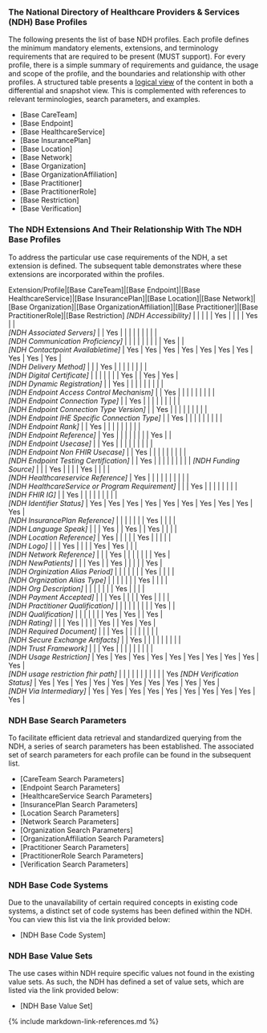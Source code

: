 ### The National Directory of Healthcare Providers & Services (NDH) Base Profiles
The following presents the list of base NDH profiles. Each profile defines the minimum mandatory elements, extensions, and terminology requirements that are required to be present (MUST support). For every profile, there is a simple summary of  requirements and guidance, the usage and scope of the profile, and the boundaries and relationship with other profiles. A structured table presents a [logical view](https://hl7.org/fhir/R4/formats.html#table) of the content in both a differential and snapshot view. This is complemented with references to relevant terminologies, search parameters, and examples.

* [Base CareTeam]
* [Base Endpoint]
* [Base HealthcareService]
* [Base InsurancePlan]
* [Base Location]
* [Base Network]
* [Base Organization]
* [Base OrganizationAffiliation]
* [Base Practitioner]
* [Base PractitionerRole]
* [Base Restriction]
* [Base Verification]

### The NDH Extensions And Their Relationship With The NDH Base Profiles
To address the particular use case requirements of the NDH, a set extension is defined. The subsequent table demonstrates where these extensions are incorporated within the profiles.
<style>
    th{border: solid 2px lightgrey;}
    td{border: solid 2px lightgrey;}
</style>

Extension/Profile|[Base CareTeam]|[Base Endpoint]|[Base HealthcareService]|[Base InsurancePlan]|[Base Location]|[Base Network]|[Base Organization]|[Base OrganizationAffiliation]|[Base Practitioner]|[Base PractitionerRole]|[Base Restriction]
*[NDH Accessibility]*                            |     |     |     |     | Yes |     |     |     | Yes |     |     
*[NDH Associated Servers]*                       |     | Yes |     |     |     |     |     |     |     |     |        
*[NDH Communication Proficiency]*                |     |     |     |     |     |     |     |     | Yes |     |     
*[NDH Contactpoint Availabletime]*               | Yes | Yes | Yes | Yes | Yes | Yes | Yes | Yes | Yes | Yes |     
*[NDH Delivery Method]*                          |     |     | Yes |     |     |     |     |     |     |     |     
*[NDH Digital Certificate]*                      |     |     |     |     |     |     | Yes |     | Yes | Yes |     
*[NDH Dynamic Registration]*                     |     | Yes |     |     |     |     |     |     |     |     |     
*[NDH Endpoint Access Control Mechanism]*        |     | Yes |     |     |     |     |     |     |     |     |     
*[NDH Endpoint Connection Type]*                 |     | Yes |     |     |     |     |     |     |     |     |     
*[NDH Endpoint Connection Type Version]*         |     | Yes |     |     |     |     |     |     |     |     |     
*[NDH Endpoint IHE Specific Connection Type]*    |     | Yes |     |     |     |     |     |     |     |     |     
*[NDH Endpoint Rank]*                            |     | Yes |     |     |     |     |     |     |     |     |     
*[NDH Endpoint Reference]*                       | Yes |     |     |     |     |     |     |     | Yes |     |     
*[NDH Endpoint Usecase]*                         |     | Yes |     |     |     |     |     |     |     |     |     
*[NDH Endpoint Non FHIR Usecase]*                |     | Yes |     |     |     |     |     |     |     |     |   
*[NDH Endpoint Testing Certification]*           |     | Yes |     |     |     |     |     |     |     |     |
*[NDH Funding Source]*                           |     |     | Yes |     |     |     | Yes |     |     |     |     
*[NDH Healthcareservice Reference]*              | Yes |     |     |     |     |     |     |     |     |     |     
*[NDH HealthcareService or Program Requirement]* |     |     | Yes |     |     |     |     |     |     |     |     
*[NDH FHIR IG]*                                  |     | Yes |     |     |     |     |     |     |     |     |     
*[NDH Identifier Status]*                        | Yes | Yes | Yes | Yes | Yes | Yes | Yes | Yes | Yes | Yes |     
*[NDH InsurancePlan Reference]*                  |     |     |     |     |     |     | Yes |     |     |     |     
*[NDH Language Speak]*                           |     |     | Yes |     | Yes |     | Yes |     |     |     |     
*[NDH Location Reference]*                       | Yes |     |     |     |     | Yes |     |     |     |     |     
*[NDH Logo]*                                     |     |     | Yes |     |     |     | Yes | Yes |     |     |     
*[NDH Network Reference]*                        |     |     | Yes |     |     |     |     |     |     | Yes |     
*[NDH NewPatients]*                              |     |     | Yes |     | Yes |     |     |     |     | Yes |     
*[NDH Orginization Alias Period]*                |     |     |     |     |     |     | Yes |     |     |     |     
*[NDH Orgnization Alias Type]*                   |     |     |     |     |     |     | Yes |     |     |     |     
*[NDH Org Description]*                          |     |     |     |     |     |     | Yes |     |     |     |     
*[NDH Payment Accepted]*                         |     |     | Yes |     |     |     | Yes |     |     |     |     
*[NDH Practitioner Qualification]*               |     |     |     |     |     |     |     |     | Yes |     |     
*[NDH Qualification]*                            |     |     |     |     |     |     | Yes | Yes |     | Yes |     
*[NDH Rating]*                                   |     |     | Yes |     |     |     | Yes |     | Yes | Yes |     
*[NDH Required Document]*                        |     |     | Yes |     |     |     |     |     |     |     |     
*[NDH Secure Exchange Artifacts]*                |     | Yes |     |     |     |     |     |     |     |     |     
*[NDH Trust Framework]* |                        |     | Yes |     |     |     |     |     |     |     |     |     
*[NDH Usage Restriction]*                        | Yes | Yes | Yes | Yes | Yes | Yes | Yes | Yes | Yes | Yes |     
*[NDH usage restriction fhir path]*              |     |     |     |     |     |     |     |     |     |     | Yes 
*[NDH Verification Status]*                      | Yes | Yes | Yes | Yes | Yes | Yes | Yes | Yes | Yes | Yes |     
*[NDH Via Intermediary]*                         | Yes | Yes | Yes | Yes | Yes | Yes | Yes | Yes | Yes | Yes |     


### NDH Base Search Parameters
To facilitate efficient data retrieval and standardized querying from the NDH, a series of search parameters has been established. The associated set of search parameters for each profile can be found in the subsequent list.

* [CareTeam Search Parameters]
* [Endpoint Search Parameters]
* [HealthcareService Search Parameters]
* [InsurancePlan Search Parameters]
* [Location Search Parameters]
* [Network Search Parameters]
* [Organization Search Parameters]
* [OrganizationAffiliation Search Parameters]
* [Practitioner Search Parameters]
* [PractitionerRole Search Parameters]
* [Verification Search Parameters]

### NDH Base Code Systems
Due to the unavailability of certain required concepts in existing code systems, a distinct set of code systems has been defined within the NDH. You can view this list via the link provided below:
* [NDH Base Code System]


### NDH Base Value Sets
The use cases within NDH require specific values not found in the existing value sets. As such, the NDH has defined a set of value sets, which are listed via the link provided below:
* [NDH Base Value Set]




{% include markdown-link-references.md %}